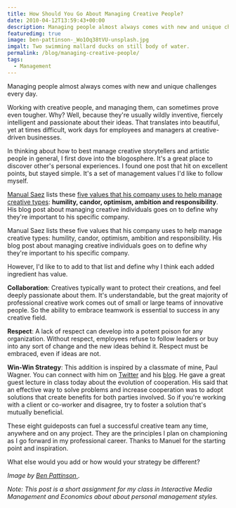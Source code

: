 ```yaml
---
title: How Should You Go About Managing Creative People?
date: 2010-04-12T13:59:43+00:00
description: Managing people almost always comes with new and unique challenges every day.
featuredimg: true
image: ben-pattinson-_Wo1Oq38tVU-unsplash.jpg
imgalt: Two swimming mallard ducks on still body of water.
permalink: /blog/managing-creative-people/
tags:
  - Management
---
```


Managing people almost always comes with new and unique challenges every day.

Working with creative people, and managing them, can sometimes prove even tougher. Why? Well, because they're usually wildly inventive, fiercely intelligent and passionate about their ideas. That translates into beautiful, yet at times difficult, work days for employees and managers at creative-driven businesses.

In thinking about how to best manage creative storytellers and artistic people in general, I first dove into the blogosphere. It's a great place to discover other's personal experiences. I found one post that hit on excellent points, but stayed simple. It's a set of management values I'd like to follow myself.

[Manual Saez](http://manuelsaez.com/) lists these [five values that his company uses to help manage creative types](http://www.fastcompany.com/blog/manuel-saez/power-design/managing-creative-people-achieve-common-goal): **humility, candor, optimism, ambition and responsibility**. His blog post about managing creative individuals goes on to define why they're important to his specific company.

Manual Saez lists these five values that his company uses to help manage creative types: humility, candor, optimism, ambition and responsibility. His blog post about managing creative individuals goes on to define why they're important to his specific company.

However, I'd like to to add to that list and define why I think each added ingredient has value.

**Collaboration**: Creatives typically want to protect their creations, and feel deeply passionate about them. It's understandable, but the great majority of professional creative work comes out of small or large teams of innovative people. So the ability to embrace teamwork is essential to success in any creative field.

**Respect**: A lack of respect can develop into a potent poison for any organization. Without respect, employees refuse to follow leaders or buy into any sort of change and the new ideas behind it. Respect must be embraced, even if ideas are not.

**Win-Win Strategy**: This addition is inspired by a classmate of mine, Paul Wagner. You can connect with him on [Twitter](http://twitter.com/prwagner) and his [blog](http://paulrwagner.wordpress.com/). He gave a great guest lecture in class today about the evolution of cooperation. His said that an effective way to solve problems and increase cooperation was to adopt solutions that create benefits for both parties involved. So if you're working with a client or co-worker and disagree, try to foster a solution that's mutually beneficial.

These eight guideposts can fuel a successful creative team any time, anywhere and on any project. They are the principles I plan on championing as I go forward in my professional career. Thanks to Manuel for the starting point and inspiration.

What else would you add or how would your strategy be different?

_Image by <a href="https://unsplash.com/photos/_Wo1Oq38tVU">Ben Pattinson </a>._

_Note: This post is a short assignment for my class in Interactive Media Management and Economics about about personal management styles._